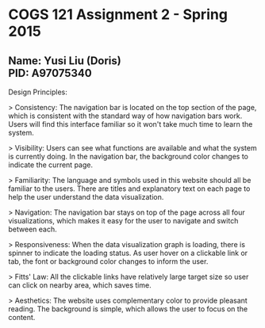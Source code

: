 COGS 121 Assignment 2 - Spring 2015
===========

<h2>
Name: Yusi Liu (Doris)<br>
PID: A97075340
</h2>

<p>Design Principles:</p>

<p>> Consistency: The navigation bar is located on the top section of the page, which is consistent with the standard way of how navigation bars work. Users will find this interface familiar so it won't take much time to learn the system.</p> 

<p>> Visibility: Users can see what functions are available and what the system is currently doing. In the navigation bar, the background color changes to indicate the current page.</p>

<p>> Familiarity: The language and symbols used in this website should all be familiar to the users. There are titles and explanatory text on each page to help the user understand the data visualization.</p>

<p>> Navigation: The navigation bar stays on top of the page across all four visualizations, which makes it easy for the user to navigate and switch between each.</p>

<p>> Responsiveness: When the data visualization graph is loading, there is spinner to indicate the loading status. As user hover on a clickable link or tab, the font or background color changes to inform the user. </p>

<p>> Fitts' Law: All the clickable links have relatively large target size so user can click on nearby area, which saves time.

<p>> Aesthetics: The website uses complementary color to provide pleasant reading. The background is simple, which allows the user to focus on the content. </p>

